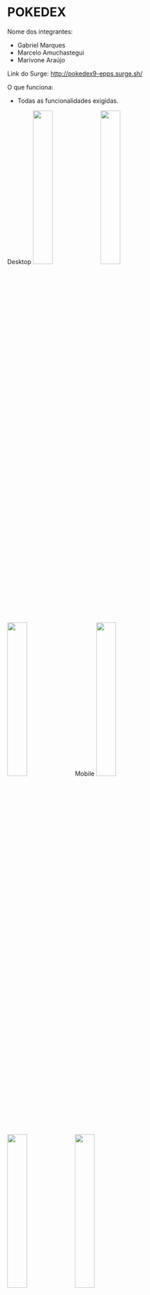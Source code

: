 # POKEDEX

Nome dos integrantes: 
- Gabriel Marques
- Marcelo Amuchastegui
- Marivone Araújo

Link do Surge: http://pokedex9-epps.surge.sh/

O que funciona:
- Todas as funcionalidades exigidas. 

Desktop
<img src="https://user-images.githubusercontent.com/74496886/107803872-f83d4980-6d41-11eb-99ba-0ea63640f125.png" width="30%"></img> <img src="https://user-images.githubusercontent.com/74496886/107803899-05f2cf00-6d42-11eb-8b54-e11a2567c275.png" width="30%"></img> <img src="https://user-images.githubusercontent.com/74496886/107803924-0d19dd00-6d42-11eb-9c3a-12dc2bbcc86c.png" width="30%"></img> 
Mobile
<img src="https://user-images.githubusercontent.com/74496886/107803976-1c992600-6d42-11eb-8718-b1caf19cbf9a.png" width="30%"></img> <img src="https://user-images.githubusercontent.com/74496886/107804005-23c03400-6d42-11eb-801b-203a6bf47c0f.png" width="30%"></img> <img src="https://user-images.githubusercontent.com/74496886/107804042-30448c80-6d42-11eb-881b-3cfc8fd397ce.png" width="30%"></img> 

